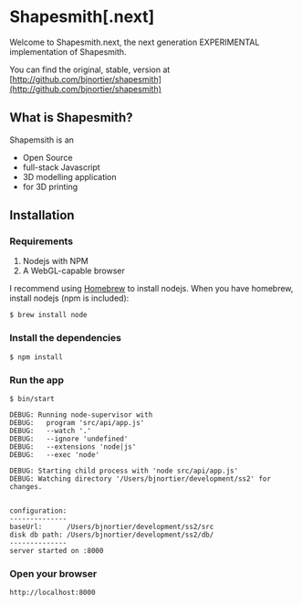 # Shapesmith[.next]

Welcome to Shapesmith.next, the next generation EXPERIMENTAL implementation of Shapesmith. 

You can find the original, stable, version at [http://github.com/bjnortier/shapesmith](http://github.com/bjnortier/shapesmith)

## What is Shapesmith?

Shapemsith is an

 * Open Source
 * full-stack Javascript
 * 3D modelling application
 * for 3D printing

## Installation

### Requirements

1. Nodejs with NPM
1. A WebGL-capable browser

I recommend using [Homebrew](http://mxcl.github.com/homebrew/) to install nodejs. When you have homebrew, install nodejs (npm is included):
     
    $ brew install node

### Install the dependencies

    $ npm install

### Run the app

    $ bin/start

    DEBUG: Running node-supervisor with
    DEBUG:   program 'src/api/app.js'
    DEBUG:   --watch '.'
    DEBUG:   --ignore 'undefined'
    DEBUG:   --extensions 'node|js'
    DEBUG:   --exec 'node'
    
    DEBUG: Starting child process with 'node src/api/app.js'
    DEBUG: Watching directory '/Users/bjnortier/development/ss2' for changes.
    
    
    configuration:
    --------------
    baseUrl:      /Users/bjnortier/development/ss2/src
    disk db path: /Users/bjnortier/development/ss2/db/
    --------------
    server started on :8000

### Open your browser

    http://localhost:8000







